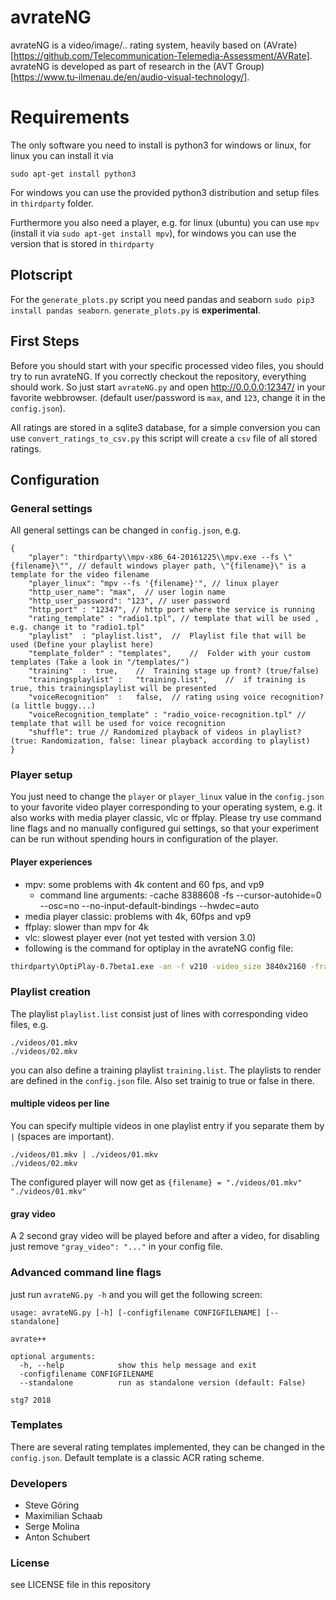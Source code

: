 # avrateNG
avrateNG is a video/image/.. rating system, heavily based on (AVrate)[https://github.com/Telecommunication-Telemedia-Assessment/AVRate].
avrateNG is developed as part of research in the (AVT Group)[https://www.tu-ilmenau.de/en/audio-visual-technology/].


# Requirements
The only software you need to install is python3 for windows or linux,
for linux you can install it via
```
sudo apt-get install python3
```

For windows you can use the provided python3 distribution and setup files in `thirdparty` folder.

Furthermore you also need a player, e.g. for linux (ubuntu) you can use `mpv` (install it via `sudo apt-get install mpv`), for windows you can use the version that is stored in `thirdparty`

## Plotscript
For the `generate_plots.py` script you need pandas and seaborn `sudo pip3 install pandas seaborn`. `generate_plots.py` is **experimental**.

## First Steps
Before you should start with your specific processed video files, you should try to run avrateNG.
If you correctly checkout the repository, everything should work.
So just start `avrateNG.py` and open http://0.0.0.0:12347/ in your favorite webbrowser.
(default user/password is `max`, and `123`, change it in the `config.json`).

All ratings are stored in a sqlite3 database, for a simple conversion you can use `convert_ratings_to_csv.py` this script will create a `csv` file of all stored ratings.



## Configuration

### General settings
All general settings can be changed in `config.json`, e.g.
```
{
    "player": "thirdparty\\mpv-x86_64-20161225\\mpv.exe --fs \"{filename}\"", // default windows player path, \"{filename}\" is a template for the video filename
    "player_linux": "mpv --fs '{filename}'", // linux player
    "http_user_name": "max",  // user login name
    "http_user_password": "123", // user password
    "http_port" : "12347", // http port where the service is running
    "rating_template" : "radio1.tpl", // template that will be used , e.g. change it to "radio1.tpl"
    "playlist"  : "playlist.list",  //  Playlist file that will be used (Define your playlist here)
    "template_folder" : "templates",    //  Folder with your custom templates (Take a look in "/templates/")
    "training"  :  true,    //  Training stage up front? (true/false)
    "trainingsplaylist" :   "training.list",    //  if training is true, this trainingsplaylist will be presented
    "voiceRecognition"  :   false,  // rating using voice recognition? (a little buggy...)
    "voiceRecognition_template" : "radio_voice-recognition.tpl" // template that will be used for voice recognition
    "shuffle": true // Randomized playback of videos in playlist? (true: Randomization, false: linear playback according to playlist)
}

```

### Player setup

You just need to change the `player` or `player_linux` value in the `config.json`
to your favorite video player corresponding to your operating system, e.g. it also works with media player classic, vlc or ffplay.
Please try use command line flags and no manually configured gui settings, so that your experiment can be run without spending hours in configuration of the player.

#### Player experiences

* mpv: some problems with 4k content and 60 fps, and vp9
    * command line arguments: -cache 8388608 -fs --cursor-autohide=0 --osc=no --no-input-default-bindings --hwdec=auto
* media player classic: problems with 4k, 60fps and vp9
* ffplay: slower than mpv for 4k
* vlc: slowest player ever (not yet tested with version 3.0)
* following is the command for optiplay in the avrateNG config file:
```bash
thirdparty\OptiPlay-0.7beta1.exe -an -f v210 -video_size 3840x2160 -framerate 60 -i {filename}
```

### Playlist creation

The playlist `playlist.list` consist just of lines with corresponding video files, e.g.
```
./videos/01.mkv
./videos/02.mkv
```
you can also define a training playlist `training.list`.
The playlists to render are defined in the `config.json` file. Also set trainig to true or false in there.

#### multiple videos per line
You can specify multiple videos in one playlist entry if you separate them by ` | ` (spaces are important).
```
./videos/01.mkv | ./videos/01.mkv
./videos/02.mkv
```

The configured player will now get as `{filename} = "./videos/01.mkv" "./videos/01.mkv"`

#### gray video
A 2 second gray video will be played before and after a video, for disabling
just remove `"gray_video": "..."` in your config file.


### Advanced command line flags
just run `avrateNG.py -h` and you will get the following screen:
```
usage: avrateNG.py [-h] [-configfilename CONFIGFILENAME] [--standalone]

avrate++

optional arguments:
  -h, --help            show this help message and exit
  -configfilename CONFIGFILENAME
  --standalone          run as standalone version (default: False)

stg7 2018
```


### Templates

There are several rating templates implemented, they can be changed in the `config.json`.
Default template is a classic ACR rating scheme.


### Developers
* Steve Göring
* Maximilian Schaab
* Serge Molina
* Anton Schubert

### License
see LICENSE file in this repository
